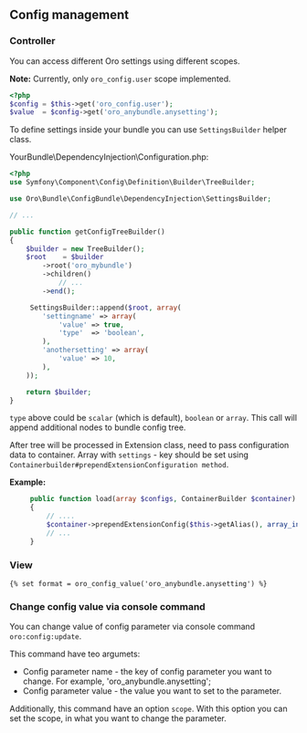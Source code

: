 ## Config management ##
### Controller ###
You can access different Oro settings using different scopes.

**Note:** Currently, only `oro_config.user` scope implemented.

``` php
<?php
$config = $this->get('oro_config.user');
$value  = $config->get('oro_anybundle.anysetting');
```

To define settings inside your bundle you can use `SettingsBuilder` helper class.

YourBundle\DependencyInjection\Configuration.php:

``` php
<?php
use Symfony\Component\Config\Definition\Builder\TreeBuilder;

use Oro\Bundle\ConfigBundle\DependencyInjection\SettingsBuilder;

// ...

public function getConfigTreeBuilder()
{
    $builder = new TreeBuilder();
    $root    = $builder
        ->root('oro_mybundle')
        ->children()
            // ...
        ->end();

     SettingsBuilder::append($root, array(
        'settingname' => array(
            'value' => true,
            'type'  => 'boolean',
        ),
        'anothersetting' => array(
            'value' => 10,
        ),
    ));

    return $builder;
}
```

`type` above could be `scalar` (which is default), `boolean` or `array`.
This call will append additional nodes to bundle config tree.

After tree will be processed in Extension class, need to pass configuration data to container.
Array with `settings` - key should be set using `Containerbuilder#prependExtensionConfiguration method`.

**Example:**
``` php
     public function load(array $configs, ContainerBuilder $container)
     {
         // ....
         $container->prependExtensionConfig($this->getAlias(), array_intersect_key($config, array_flip(['settings'])));
         // ...
     }
```

### View ###

```
{% set format = oro_config_value('oro_anybundle.anysetting') %}
```

### Change config value via console command ###
  
You can change value of config parameter via console command `oro:config:update`.

This command have teo argumets:

 - Config parameter name - the key of config parameter you want to change. For example, 'oro_anybundle.anysetting';
 - Config parameter value - the value you want to set to the parameter.
 
Additionally, this command have an option `scope`. With this option you can set the scope, in what you want to change 
the parameter.
